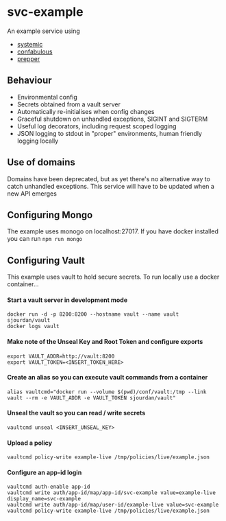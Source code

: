 # svc-example
An example service using

* [systemic](github.com/guidesmiths/systemic)
* [confabulous](github.com/guidesmiths/confabulous)
* [prepper](github.com/guidesmiths/prepper)

## Behaviour
* Environmental config
* Secrets obtained from a vault server
* Automatically re-initialises when config changes
* Graceful shutdown on unhandled exceptions, SIGINT and SIGTERM
* Useful log decorators, including request scoped logging
* JSON logging to stdout in "proper" environments, human friendly logging locally

## Use of domains
Domains have been deprecated, but as yet there's no alternative way to catch unhandled exceptions. This service will have to be updated when a new API emerges

## Configuring Mongo
The example uses monogo on localhost:27017. If you have docker installed you can run ```npm run mongo```

## Configuring Vault
This example uses vault to hold secure secrets. To run locally use a docker container...

#### Start a vault server in development mode
```
docker run -d -p 8200:8200 --hostname vault --name vault sjourdan/vault
docker logs vault
```
#### Make note of the Unseal Key and Root Token and configure exports
```
export VAULT_ADDR=http://vault:8200
export VAULT_TOKEN=<INSERT_TOKEN_HERE>
```
#### Create an alias so you can execute vault commands from a container
```
alias vaultcmd="docker run --volume $(pwd)/conf/vault:/tmp --link vault --rm -e VAULT_ADDR -e VAULT_TOKEN sjourdan/vault"
```
#### Unseal the vault so you can read / write secrets
```
vaultcmd unseal <INSERT_UNSEAL_KEY>
```
#### Upload a policy
```
vaultcmd policy-write example-live /tmp/policies/live/example.json
```
#### Configure an app-id login
```
vaultcmd auth-enable app-id
vaultcmd write auth/app-id/map/app-id/svc-example value=example-live display_name=svc-example
vaultcmd write auth/app-id/map/user-id/example-live value=svc-example
vaultcmd policy-write example-live /tmp/policies/live/example.json
```
